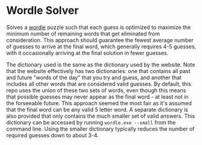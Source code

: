 # Wordle Solver
Solves a [wordle](https://www.powerlanguage.co.uk/wordle/) puzzle such that each guess is optimized to maximize the minimum number of remaining words that get eliminated from consideration.
This approach should guarantee the fewest average number of guesses to arrive at the final word, which generally requires 4-5 guesses, with it occasionally arriving at the final solution in fewer guesses.

The dictionary used is the same as the dictionary used by the website.
Note that the website effectively has two dictionaries: one that contains all past and future "words of the day" that you try and guess, and another that includes all other words that are considered valid guesses.
By default, this repo uses the union of these two sets of words, even though this means that possible guesses may never appear as the final word - at least not in the forseeable future.
This approach seemed the most fair as it's assumed that the final word can be any valid 5 letter word.
A separate dictionary is also provided that only contains the much smaller set of valid answers.
This dictionary can be accessed by running `wordle.exe --small` from the command line.
Using the smaller dictionary typically reduces the number of required guesses down to about 3-4.
